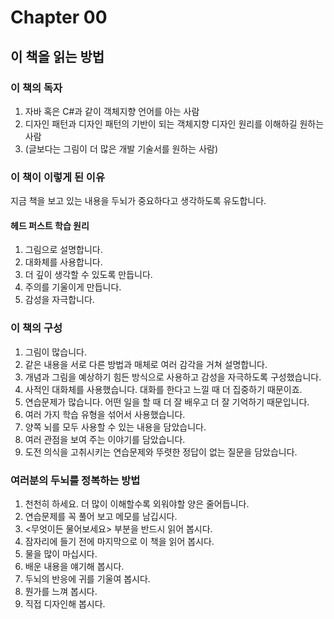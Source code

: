 # Chapter 00

## 이 책을 읽는 방법

### 이 책의 독자

1. 자바 혹은 C#과 같이 객체지향 언어를 아는 사람
2. 디자인 패턴과 디자인 패턴의 기반이 되는 객체지향 디자인 원리를 이해하길 원하는 사람
3. (글보다는 그림이 더 많은 개발 기술서를 원하는 사람)

### 이 책이 이렇게 된 이유

지금 책을 보고 있는 내용을 두뇌가 중요하다고 생각하도록 유도합니다.

#### 헤드 퍼스트 학습 원리

1. 그림으로 설명합니다.
2. 대화체를 사용합니다.
3. 더 깊이 생각할 수 있도록 만듭니다.
4. 주의를 기울이게 만듭니다.
5. 감성을 자극합니다.

### 이 책의 구성

1. 그림이 많습니다.
2. 같은 내용을 서로 다른 방법과 매체로 여러 감각을 거쳐 설명합니다.
3. 개념과 그림을 예상하기 힘든 방식으로 사용하고 감성을 자극하도록 구성했습니다.
4. 사적인 대화체를 사용했습니다. 대화를 한다고 느낄 때 더 집중하기 때문이죠.
5. 연습문제가 많습니다. 어떤 일을 할 때 더 잘 배우고 더 잘 기억하기 때문입니다.
6. 여러 가지 학습 유형을 섞어서 사용했습니다.
7. 양쪽 뇌를 모두 사용할 수 있는 내용을 담았습니다.
8. 여러 관점을 보여 주는 이야기를 담았습니다.
9. 도전 의식을 고취시키는 연습문제와 뚜렷한 정답이 없는 질문을 담았습니다.

### 여러분의 두뇌를 정복하는 방법

1. 천천히 하세요. 더 많이 이해할수록 외워야할 양은 줄어듭니다.
2. 연습문제를 꼭 풀어 보고 메모를 남깁시다.
3. <무엇이든 물어보세요> 부분을 반드시 읽어 봅시다.
4. 잠자리에 들기 전에 마지막으로 이 책을 읽어 봅시다.
5. 물을 많이 마십시다.
6. 배운 내용을 얘기해 봅시다.
7. 두뇌의 반응에 귀를 기울여 봅시다.
8. 뭔가를 느껴 봅시다.
9. 직접 디자인해 봅시다.
